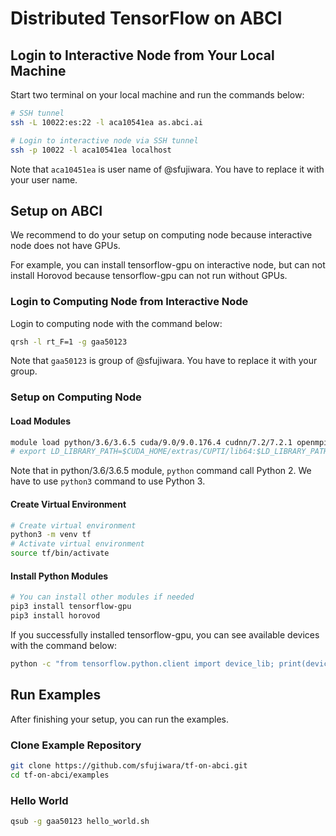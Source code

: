 # Distributed TensorFlow on ABCI

## Login to Interactive Node from Your Local Machine

Start two terminal on your local machine and run the commands below:

```bash
# SSH tunnel
ssh -L 10022:es:22 -l aca10541ea as.abci.ai
```

```bash
# Login to interactive node via SSH tunnel
ssh -p 10022 -l aca10541ea localhost
```

Note that `aca10451ea` is user name of @sfujiwara.
You have to replace it with your user name.

## Setup on ABCI

We recommend to do your setup on computing node because interactive node does not have GPUs.

For example, you can install tensorflow-gpu on interactive node, but can not install Horovod because tensorflow-gpu can not run without GPUs.

### Login to Computing Node from Interactive Node

Login to computing node with the command below:

```bash
qrsh -l rt_F=1 -g gaa50123
```

Note that `gaa50123` is group of @sfujiwara.
You have to replace it with your group.

### Setup on Computing Node

#### Load Modules

```bash
module load python/3.6/3.6.5 cuda/9.0/9.0.176.4 cudnn/7.2/7.2.1 openmpi/2.1.5
# export LD_LIBRARY_PATH=$CUDA_HOME/extras/CUPTI/lib64:$LD_LIBRARY_PATH
```

Note that in python/3.6/3.6.5 module, `python` command call Python 2.
We have to use `python3` command to use Python 3.

#### Create Virtual Environment

```bash
# Create virtual environment
python3 -m venv tf
# Activate virtual environment
source tf/bin/activate
```

#### Install Python Modules

```bash
# You can install other modules if needed
pip3 install tensorflow-gpu
pip3 install horovod
```

If you successfully installed tensorflow-gpu, you can see available devices with the command below:

```bash
python -c "from tensorflow.python.client import device_lib; print(device_lib.list_local_devices())"
```

## Run Examples

After finishing your setup, you can run the examples.

### Clone Example Repository

```bash
git clone https://github.com/sfujiwara/tf-on-abci.git
cd tf-on-abci/examples
```

### Hello World

```bash
qsub -g gaa50123 hello_world.sh
```
